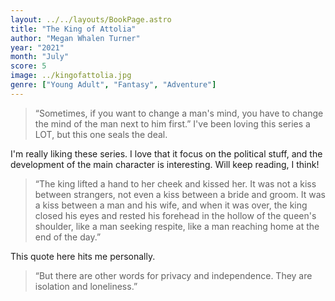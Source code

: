 ```yaml
---
layout: ../../layouts/BookPage.astro
title: "The King of Attolia"
author: "Megan Whalen Turner"
year: "2021"
month: "July"
score: 5
image: ../kingofattolia.jpg
genre: ["Young Adult", "Fantasy", "Adventure"]
---
```

>“Sometimes, if you want to change a man's mind, you have to change the mind of the man next to him first.” 
I've been loving this series a LOT, but this one seals the deal.

I'm really liking these series. I love that it focus on the political stuff, and the development of the main character is interesting. Will keep reading, I think!

>“The king lifted a hand to her cheek and kissed her. It was not a kiss between strangers, not even a kiss between a bride and groom. It was a kiss between a man and his wife, and when it was over, the king closed his eyes and rested his forehead in the hollow of the queen's shoulder, like a man seeking respite, like a man reaching home at the end of the day.” 

This quote here hits me personally.
>“But there are other words for privacy and independence. They are isolation and loneliness.” 